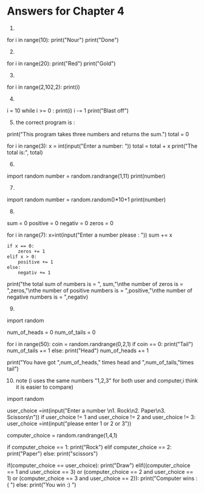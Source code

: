# Answers for Chapter 4

1. 

for i in range(10):
    print("Nour")
print("Done")
  
2. 
for i in range(20):
    print("Red")
    print("Gold")

3. 
for i in range(2,102,2):
    print(i)

4. 
i = 10
while i >= 0 :
    print(i)
    i -= 1
print("Blast off")


5. the correct program is :

print("This program takes three numbers and returns the sum.")
total = 0
 
for i in range(3):
    x = int(input("Enter a number: "))
    total = total + x
print("The total is:", total)

6. 
import random
number = random.randrange(1,11)
print(number)

7. 
import random
number = random.random()*10+1
print(number)

8. 
sum = 0
positive = 0
negativ = 0
zeros = 0

for i in range(7):
    x=int(input("Enter a number please : "))
    sum += x

    if x == 0:
        zeros += 1
    elif x > 0:
        positive += 1
    else:
        negativ += 1

print("the total sum of numbers is = ", sum,"\nthe number of zeros  is = ",zeros,"\nthe number of positive numbers is = ",positive,"\nthe number of negative numbers is = ",negativ)

9. 
import random

num_of_heads = 0
num_of_tails = 0

for i in range(50):
    coin = random.randrange(0,2,1)
    if coin == 0:
        print("Tail")
        num_of_tails += 1
    else:
        print("Head")
        num_of_heads += 1

print("You have got ",num_of_heads," times head and ",num_of_tails,"times tail")

10. note (i uses the same numbers  "1,2,3"  for both user and computer,i think it is easier to compare)

import random

user_choice =int(input("Enter a number \n1. Rock\n2. Paper\n3. Scissors\n")) 
if user_choice != 1 and user_choice != 2 and user_choice != 3:
    user_choice =int(input("please enter 1 or 2 or 3"))

computer_choice = random.randrange(1,4,1)

if computer_choice == 1:
     print("Rock")
elif computer_choice == 2:
     print("Paper")
else:
    print("scissors")

if(computer_choice == user_choice):
    print("Draw")
elif((computer_choice == 1 and user_choice == 3) or (computer_choice == 2 and user_choice == 1) or (computer_choice == 3 and user_choice == 2)):
    print("Computer wins :( ")
else:
    print("You win :) ")
